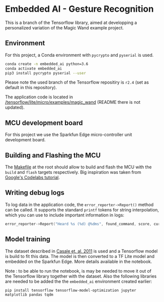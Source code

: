 # Embedded AI - Gesture Recognition
This is a branch of the Tensorflow library, aimed at developping a personalized variation of the Magic Wand example project.

## Environment
For this project, a Conda environment with `pycrypto` and `pyserial` is used.
```bash
conda create -n embedded_ai python=3.6
conda activate embedded_ai
pip3 install pycrypto pyserial --user
```

Please note the used branch of the Tensorflow repositiry is `r2.4` (set as default in this repository).

The application code is located in [/tensorflow/lite/micro/examples/magic_wand](/tensorflow/lite/micro/examples/magic_wand) (README there is not updated).

## MCU development board
For this project we use the Sparkfun Edge micro-controller unit development board.

## Building and Flashing the MCU
The [Makefile](/Makefile) at the root should allow to build and flash the MCU with the `build` and `flash` targets respectively.
Big inspiration was taken from [Google's Codelabs tutorial](https://codelabs.developers.google.com/codelabs/sparkfun-tensorflow).

## Writing debug logs
To log data in the application code, the `error_reporter->Report()` method can be called. It supports the standard `printf` tokens for string interpolation, which you can use to include important information in logs:
```cpp
error_reporter->Report("Heard %s (%d) @%dms", found_command, score, current_time);
```

## Model training
The dataset described in [Casale et. al. 2011](https://www.researchgate.net/publication/221258784_Human_Activity_Recognition_from_Accelerometer_Data_Using_a_Wearable_Device) is used and a Tensorflow model is build to fit this data. The model is then converted to a TF Lite model and embedded on the Sparkfun Edge. More details available in the notebook. 

Note : to be able to run the notebook, is may be needed to move it out of the Tensorflow library together with the dataset. Also the following libraries are needed to be added the the `embedded_ai` environment created earlier:
```
pip install tensorflow tensorflow-model-optimization jupyter matplotlib pandas tqdm
```
